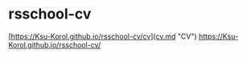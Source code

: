# rsschool-cv
[https://Ksu-Korol.github.io/rsschool-cv/cv](cv.md "CV")
https://Ksu-Korol.github.io/rsschool-cv/
